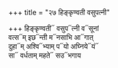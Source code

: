 +++
title = "२७ हिङ्कृण्वती वसुपत्नी"

+++
हिङ्कृण्वती᳓ वसुप᳓त्नी व᳓सूनां  
वत्स᳓म् इछ᳓न्ती म᳓नसाभि आ᳓गात्  
दुहा᳓म् अश्वि᳓भ्याम् प᳓यो अघ्निये᳓यं᳓  
सा᳓ वर्धताम् महते᳓ सउ᳓भगाय
